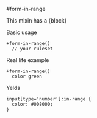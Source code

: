 #form-in-range

This mixin has a {block}

Basic usage
```
+form-in-range()
  // your ruleset
```

Real life example
```
+form-in-range()
  color green
```

Yelds
```
input[type='number']:in-range {
  color: #008000;
}
```
